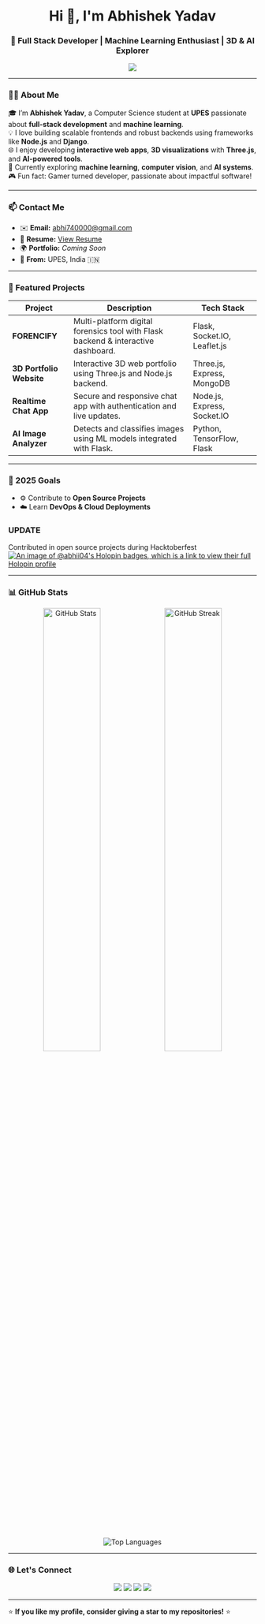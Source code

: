 <h1 align="center">Hi 👋, I'm Abhishek Yadav</h1>
<h3 align="center">🚀 Full Stack Developer | Machine Learning Enthusiast | 3D & AI Explorer</h3>

<p align="center">
  <img src="https://readme-typing-svg.demolab.com/?lines=Full+Stack+Developer;Machine+Learning+Enthusiast;Node.js+%26+Django+Developer;3D+Visualization+with+Three.js;Always+learning+new+techs!&center=true&width=700&font=Fira%20Code&color=00C2CB&size=25" />
</p>

---

### 👨‍💻 About Me
🎓 I’m **Abhishek Yadav**, a Computer Science student at **UPES** passionate about **full-stack development** and **machine learning**.  
💡 I love building scalable frontends and robust backends using frameworks like **Node.js** and **Django**.  
🌐 I enjoy developing **interactive web apps**, **3D visualizations** with **Three.js**, and **AI-powered tools**.  
🤖 Currently exploring **machine learning**, **computer vision**, and **AI systems**.  
🎮 Fun fact: Gamer turned developer, passionate about impactful software!

---

### 📫 Contact Me
- ✉️ **Email:** [abhi740000@gmail.com](mailto:abhi740000@gmail.com)  
- 📄 **Resume:** [View Resume](https://your-public-resume-link.com)  
- 🌍 **Portfolio:** *Coming Soon*  
- 🏫 **From:** UPES, India 🇮🇳  

---



### 🚀 Featured Projects

| Project | Description | Tech Stack |
|----------|--------------|-------------|
| **FORENCIFY** | Multi-platform digital forensics tool with Flask backend & interactive dashboard. | Flask, Socket.IO, Leaflet.js |
| **3D Portfolio Website** | Interactive 3D web portfolio using Three.js and Node.js backend. | Three.js, Express, MongoDB |
| **Realtime Chat App** | Secure and responsive chat app with authentication and live updates. | Node.js, Express, Socket.IO |
| **AI Image Analyzer** | Detects and classifies images using ML models integrated with Flask. | Python, TensorFlow, Flask |

---

### 🎯 2025 Goals
- ⚙️ Contribute to **Open Source Projects**
- ☁️ Learn **DevOps & Cloud Deployments**
### UPDATE
Contributed in open source projects during Hacktoberfest
[![An image of @abhii04's Holopin badges, which is a link to view their full Holopin profile](https://holopin.me/abhii04)](https://holopin.io/@abhii04)

---

### 📊 GitHub Stats

<p align="center">
  <img src="https://github-readme-stats.vercel.app/api?username=abhii-04&show_icons=true&theme=radical" alt="GitHub Stats" width="48%" />
  <img src="https://github-readme-streak-stats.herokuapp.com/?user=abhii-04&theme=radical" alt="GitHub Streak" width="48%" />
</p>

<p align="center">
  <img src="https://github-readme-stats.vercel.app/api/top-langs?username=abhii-04&show_icons=true&locale=en&layout=compact&theme=radical" alt="Top Languages" />
</p>

---

### 🌐 Let's Connect
<p align="center">
  <a href="mailto:abhi740000@gmail.com"><img src="https://img.shields.io/badge/Gmail-D14836?style=for-the-badge&logo=gmail&logoColor=white"></a>
  <a href="https://linkedin.com/in/abhii-04"><img src="https://img.shields.io/badge/LinkedIn-0077B5?style=for-the-badge&logo=linkedin&logoColor=white"></a>
  <a href="https://github.com/abhii-04"><img src="https://img.shields.io/badge/GitHub-100000?style=for-the-badge&logo=github&logoColor=white"></a>
  <a href="https://x.com"><img src="https://img.shields.io/badge/Twitter-1DA1F2?style=for-the-badge&logo=twitter&logoColor=white"></a>
</p>

---

⭐ **If you like my profile, consider giving a star to my repositories!** ⭐
